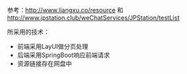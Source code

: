 参考：http://www.liangxu.co/resource 和 http://www.jpstation.club/weChatServices/JPStation/testList

所采用的技术：
+ 前端采用LayUI做分页处理
+ 后端采用SpringBoot响应前端请求
+ 资源链接存在网盘中


